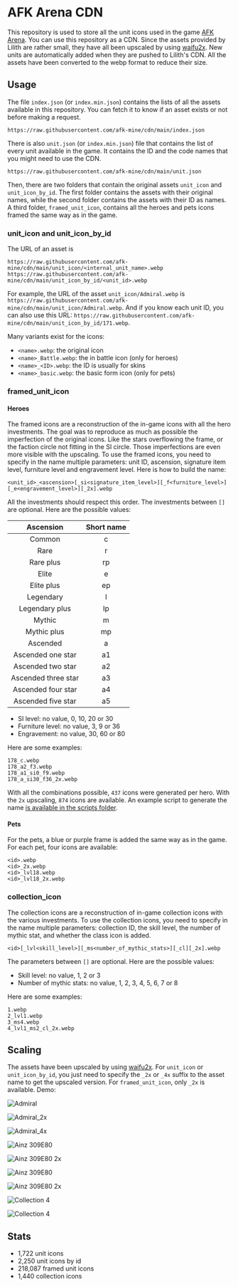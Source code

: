# AFK Arena CDN

This repository is used to store all the unit icons used in the game [AFK Arena](https://www.afkarena.com/). 
You can use this repository as a CDN.
Since the assets provided by Lilith are rather small, they have all been upscaled by using [waifu2x](https://github.com/nihui/waifu2x-ncnn-vulkan).
New units are automatically added when they are pushed to Lilith's CDN. 
All the assets have been converted to the webp format to reduce their size.

## Usage
The file `index.json` (or `index.min.json`) contains the lists of all the assets available in this repository. You can fetch it to know if an asset exists or not before making a request.
```
https://raw.githubusercontent.com/afk-mine/cdn/main/index.json
```
There is also `unit.json` (or `index.min.json`) file that contains the list of every unit available in the game. It contains the ID and the code names that you might need to use the CDN.
```
https://raw.githubusercontent.com/afk-mine/cdn/main/unit.json
```
Then, there are two folders that contain the original assets `unit_icon` and `unit_icon_by_id`. The first folder contains the assets with their original names, while the second folder contains the assets with their ID as names.
A third folder, `framed_unit_icon`, contains all the heroes and pets icons framed the same way as in the game.

### unit_icon and unit_icon_by_id
The URL of an asset is 
```
https://raw.githubusercontent.com/afk-mine/cdn/main/unit_icon/<internal_unit_name>.webp
https://raw.githubusercontent.com/afk-mine/cdn/main/unit_icon_by_id/<unit_id>.webp
```
For example, the URL of the asset `unit_icon/Admiral.webp` is `https://raw.githubusercontent.com/afk-mine/cdn/main/unit_icon/Admiral.webp`.
And if you know each unit ID, you can also use this URL: `https://raw.githubusercontent.com/afk-mine/cdn/main/unit_icon_by_id/171.webp`.

Many variants exist for the icons:
- `<name>.webp`: the original icon
- `<name>_Battle.webp`: the in battle icon (only for heroes)
- `<name>_<ID>.webp`: the ID is usually for skins
- `<name>_basic.webp`: the basic form icon (only for pets)

### framed_unit_icon

#### Heroes
The framed icons are a reconstruction of the in-game icons with all the hero investments. The goal was to reproduce as much as possible the imperfection of the original icons. Like the stars overflowing the frame, or the faction circle not fitting in the SI circle. Those imperfections are even more visible with the upscaling.
To use the framed icons, you need to specify in the name multiple parameters: unit ID, ascension, signature item level, furniture level and engravement level. Here is how to build the name:
```
<unit_id>_<ascension>[_si<signature_item_level>][_f<furniture_level>][_e<engravement_level>][_2x].webp
```
All the investments should respect this order. The investments between `[]` are optional. Here are the possible values:

|      Ascension      | Short name |
|:-------------------:|:----------:|
|       Common        |     c      |
|        Rare         |     r      |
|      Rare plus      |     rp     |
|        Elite        |     e      |
|     Elite plus      |     ep     |
|      Legendary      |     l      |
|   Legendary plus    |     lp     |
|       Mythic        |     m      |
|     Mythic plus     |     mp     |
|      Ascended       |     a      |
|  Ascended one star  |     a1     |
|  Ascended two star  |     a2     |
| Ascended three star |     a3     |
| Ascended four star  |     a4     |
| Ascended five star  |     a5     |

- SI level: no value, 0, 10, 20 or 30
- Furniture level: no value, 3, 9 or 36
- Engravement: no value, 30, 60 or 80

Here are some examples:
```
178_c.webp
178_a2_f3.webp
178_a1_si0_f9.webp
178_a_si30_f36_2x.webp
```

With all the combinations possible, `437` icons were generated per hero. With the `2x` upscaling, `874` icons are available.
An example script to generate the name [is available in the scripts folder](https://github.com/afk-mine/cdn/blob/main/scripts/nameGenerator.ts).

#### Pets
For the pets, a blue or purple frame is added the same way as in the game. For each pet, four icons are available:
```
<id>.webp
<id>_2x.webp
<id>_lvl18.webp
<id>_lvl18_2x.webp
```

### collection_icon
The collection icons are a reconstruction of in-game collection icons with the various investments.
To use the collection icons, you need to specify in the name multiple parameters: collection ID, the skill level, the number of mythic stat, and whether the class icon is added.
```
<id>[_lvl<skill_level>][_ms<number_of_mythic_stats>][_cl][_2x].webp
```
The parameters between `[]` are optional. Here are the possible values:
- Skill level: no value, 1, 2 or 3
- Number of mythic stats: no value, 1, 2, 3, 4, 5, 6, 7 or 8

Here are some examples:
```
1.webp
2_lvl1.webp
3_ms4.webp
4_lvl1_ms2_cl_2x.webp
```

## Scaling
The assets have been upscaled by using [waifu2x](https://github.com/nihui/waifu2x-ncnn-vulkan). For `unit_icon` or `unit_icon_by_id`, you just need to specify the `_2x` or `_4x` suffix to the asset name to get the upscaled version. For `framed_unit_icon`, only `_2x` is available. Demo:

![Admiral](https://raw.githubusercontent.com/afk-mine/cdn/main/unit_icon/Admiral.webp)

![Admiral_2x](https://raw.githubusercontent.com/afk-mine/cdn/main/unit_icon/Admiral_2x.webp)

![Admiral_4x](https://raw.githubusercontent.com/afk-mine/cdn/main/unit_icon/Admiral_4x.webp)

![Ainz 309E80](https://raw.githubusercontent.com/afk-mine/cdn/main/framed_unit_icon/98_a5_si30_f9_e80.webp)

![Ainz 309E80 2x](https://raw.githubusercontent.com/afk-mine/cdn/main/framed_unit_icon/98_a5_si30_f9_e80_2x.webp)

![Ainz 309E80](https://raw.githubusercontent.com/afk-mine/cdn/main/framed_unit_icon/6015.webp)

![Ainz 309E80 2x](https://raw.githubusercontent.com/afk-mine/cdn/main/framed_unit_icon/6015_lvl18_2x.webp)

![Collection 4](https://raw.githubusercontent.com/afk-mine/cdn/main/collection_icon/4_lvl3_ms8_cl.webp)

![Collection 4](https://raw.githubusercontent.com/afk-mine/cdn/main/collection_icon/4_lvl3_ms8_cl_2x.webp)


## Stats
<!-- stats-start -->
 - 1,722 unit icons
 - 2,250 unit icons by id
 - 218,087 framed unit icons
 - 1,440 collection icons
<!-- stats-end -->
